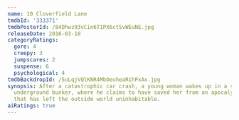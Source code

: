 ```yaml
---
name: 10 Cloverfield Lane
tmdbId: '333371'
tmdbPosterId: /84Dhwz93vCin6T1PX6ctSvWEuNE.jpg
releaseDate: 2016-03-10
categoryRatings:
  gore: 4
  creepy: 3
  jumpscares: 2
  suspense: 6
  psychological: 4
tmdbBackdropId: /5uLqjVQlKNR4MbOeuheaRihPxAx.jpg
synopsis: After a catastrophic car crash, a young woman wakes up in a survivalist's
  underground bunker, where he claims to have saved her from an apocalyptic attack
  that has left the outside world uninhabitable.
aiRatings: true
---
```



